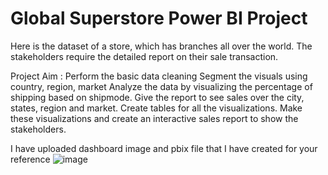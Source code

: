
# Global Superstore Power BI Project
Here is the dataset of a store, which has branches all over the world. The stakeholders require the detailed report on their sale transaction.

Project Aim : Perform the basic data cleaning Segment the visuals using country, region, market Analyze the data by visualizing the percentage of shipping based on shipmode. Give the report to see sales over the city, states, region and market. Create tables for all the visualizations. Make these visualizations and create an interactive sales report to show the stakeholders.

I have uploaded dashboard image and pbix file that I have created for your reference
![image](https://github.com/Athira2103/Global-Superstore-power-bi-project/assets/31879762/2dbea301-378c-4fa0-9e32-4a963acecc19)

